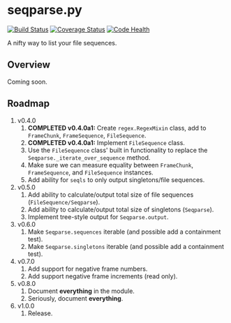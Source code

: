 # seqparse.py

[![Build Status](https://travis-ci.org/hoafaloaf/seqparse.svg?branch=master)](https://travis-ci.org/hoafaloaf/seqparse) [![Coverage Status](https://coveralls.io/repos/github/hoafaloaf/seqparse/badge.svg)](https://coveralls.io/github/hoafaloaf/seqparse) [![Code Health](https://landscape.io/github/hoafaloaf/seqparse/develop/landscape.svg?style=flat)](https://landscape.io/github/hoafaloaf/seqparse)


A nifty way to list your file sequences.

## Overview

Coming soon.

## Roadmap

1. v0.4.0
    1. **COMPLETED v0.4.0a1:** Create `regex.RegexMixin` class, add to
    `FrameChunk`, `FrameSequence`, `FileSequence`.
    1. **COMPLETED v0.4.0a1:** Implement `FileSequence` class.
    1. Use the `FileSequence` class' built in functionality to replace the
    `Seqparse._iterate_over_sequence` method.
    1. Make sure we can measure equality between `FrameChunk`, `FrameSequence`,
    and `FileSequence` instances.
    1. Add ability for `seqls` to only output singletons/file sequences.
1. v0.5.0
    1. Add ability to calculate/output total size of file sequences
    (`FileSequence/Seqparse`).
    1. Add ability to calculate/output total size of singletons (`Seqparse`).
    1. Implement tree-style output for `Seqparse.output`.
1. v0.6.0
    1. Make `Seqparse.sequences` iterable (and possible add a containment
    test).
    1. Make `Seqparse.singletons` iterable (and possible add a containment
    test).
1. v0.7.0
    1. Add support for negative frame numbers.
    1. Add support negative frame increments (read only).
1. v0.8.0
    1. Document **everything** in the module.
    1. Seriously, document **everything**.
1. v1.0.0
    1. Release.
